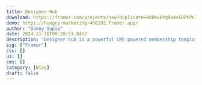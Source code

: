 ```yaml
---
title: Designer Hub
download: https://framer.com/projects/new?duplicate=9UkKvkYq9oes6DRtPnlK&via=dannysapio&duplicateType=siteTemplate
demo: https://hungry-marketing-406292.framer.app/
author: "Danny Sapio"
date: 2024-11-30T08:20:53.045Z
description: "Designer hub is a powerful CMS powered membership template with FramerAuth powered paywall protecting member-only posts."
ssg: ["Framer"]
css: []
ui: []
cms: []
category: [Blog]
draft: false
---
```

